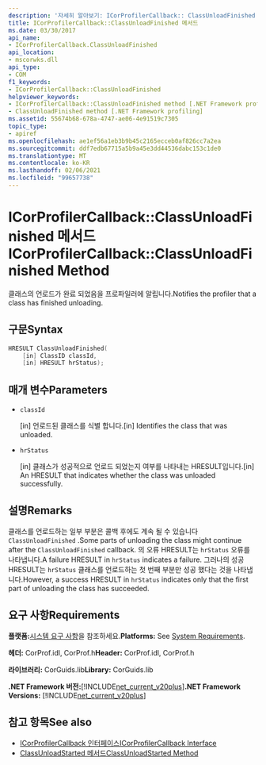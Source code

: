 ```yaml
---
description: '자세히 알아보기: ICorProfilerCallback:: ClassUnloadFinished 메서드'
title: ICorProfilerCallback::ClassUnloadFinished 메서드
ms.date: 03/30/2017
api_name:
- ICorProfilerCallback.ClassUnloadFinished
api_location:
- mscorwks.dll
api_type:
- COM
f1_keywords:
- ICorProfilerCallback::ClassUnloadFinished
helpviewer_keywords:
- ICorProfilerCallback::ClassUnloadFinished method [.NET Framework profiling]
- ClassUnloadFinished method [.NET Framework profiling]
ms.assetid: 55674b68-678a-4747-ae06-4e91519c7305
topic_type:
- apiref
ms.openlocfilehash: ae1ef56a1eb3b9b45c2165ecceb0af826cc7a2ea
ms.sourcegitcommit: ddf7edb67715a5b9a45e3dd44536dabc153c1de0
ms.translationtype: MT
ms.contentlocale: ko-KR
ms.lasthandoff: 02/06/2021
ms.locfileid: "99657738"
---
```

# <a name="icorprofilercallbackclassunloadfinished-method"></a><span data-ttu-id="fdd38-103">ICorProfilerCallback::ClassUnloadFinished 메서드</span><span class="sxs-lookup"><span data-stu-id="fdd38-103">ICorProfilerCallback::ClassUnloadFinished Method</span></span>

<span data-ttu-id="fdd38-104">클래스의 언로드가 완료 되었음을 프로파일러에 알립니다.</span><span class="sxs-lookup"><span data-stu-id="fdd38-104">Notifies the profiler that a class has finished unloading.</span></span>  
  
## <a name="syntax"></a><span data-ttu-id="fdd38-105">구문</span><span class="sxs-lookup"><span data-stu-id="fdd38-105">Syntax</span></span>  
  
```cpp  
HRESULT ClassUnloadFinished(  
    [in] ClassID classId,  
    [in] HRESULT hrStatus);  
```  
  
## <a name="parameters"></a><span data-ttu-id="fdd38-106">매개 변수</span><span class="sxs-lookup"><span data-stu-id="fdd38-106">Parameters</span></span>

- `classId`

  <span data-ttu-id="fdd38-107">\[in] 언로드된 클래스를 식별 합니다.</span><span class="sxs-lookup"><span data-stu-id="fdd38-107">\[in] Identifies the class that was unloaded.</span></span>

- `hrStatus`

  <span data-ttu-id="fdd38-108">\[in] 클래스가 성공적으로 언로드 되었는지 여부를 나타내는 HRESULT입니다.</span><span class="sxs-lookup"><span data-stu-id="fdd38-108">\[in] An HRESULT that indicates whether the class was unloaded successfully.</span></span>
  
## <a name="remarks"></a><span data-ttu-id="fdd38-109">설명</span><span class="sxs-lookup"><span data-stu-id="fdd38-109">Remarks</span></span>  

 <span data-ttu-id="fdd38-110">클래스를 언로드하는 일부 부분은 콜백 후에도 계속 될 수 있습니다 `ClassUnloadFinished` .</span><span class="sxs-lookup"><span data-stu-id="fdd38-110">Some parts of unloading the class might continue after the `ClassUnloadFinished` callback.</span></span> <span data-ttu-id="fdd38-111">의 오류 HRESULT는 `hrStatus` 오류를 나타냅니다.</span><span class="sxs-lookup"><span data-stu-id="fdd38-111">A failure HRESULT in `hrStatus` indicates a failure.</span></span> <span data-ttu-id="fdd38-112">그러나의 성공 HRESULT는 `hrStatus` 클래스를 언로드하는 첫 번째 부분만 성공 했다는 것을 나타냅니다.</span><span class="sxs-lookup"><span data-stu-id="fdd38-112">However, a success HRESULT in `hrStatus` indicates only that the first part of unloading the class has succeeded.</span></span>  
  
## <a name="requirements"></a><span data-ttu-id="fdd38-113">요구 사항</span><span class="sxs-lookup"><span data-stu-id="fdd38-113">Requirements</span></span>  

 <span data-ttu-id="fdd38-114">**플랫폼:**[시스템 요구 사항](../../get-started/system-requirements.md)을 참조하세요.</span><span class="sxs-lookup"><span data-stu-id="fdd38-114">**Platforms:** See [System Requirements](../../get-started/system-requirements.md).</span></span>  
  
 <span data-ttu-id="fdd38-115">**헤더:** CorProf.idl, CorProf.h</span><span class="sxs-lookup"><span data-stu-id="fdd38-115">**Header:** CorProf.idl, CorProf.h</span></span>  
  
 <span data-ttu-id="fdd38-116">**라이브러리:** CorGuids.lib</span><span class="sxs-lookup"><span data-stu-id="fdd38-116">**Library:** CorGuids.lib</span></span>  
  
 <span data-ttu-id="fdd38-117">**.NET Framework 버전:**[!INCLUDE[net_current_v20plus](../../../../includes/net-current-v20plus-md.md)]</span><span class="sxs-lookup"><span data-stu-id="fdd38-117">**.NET Framework Versions:** [!INCLUDE[net_current_v20plus](../../../../includes/net-current-v20plus-md.md)]</span></span>  
  
## <a name="see-also"></a><span data-ttu-id="fdd38-118">참고 항목</span><span class="sxs-lookup"><span data-stu-id="fdd38-118">See also</span></span>

- [<span data-ttu-id="fdd38-119">ICorProfilerCallback 인터페이스</span><span class="sxs-lookup"><span data-stu-id="fdd38-119">ICorProfilerCallback Interface</span></span>](icorprofilercallback-interface.md)
- [<span data-ttu-id="fdd38-120">ClassUnloadStarted 메서드</span><span class="sxs-lookup"><span data-stu-id="fdd38-120">ClassUnloadStarted Method</span></span>](icorprofilercallback-classunloadstarted-method.md)
